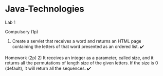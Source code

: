 # Java-Technologies

Lab 1

Compulsory (1p)
1) Create a servlet that receives a word and returns an HTML page containing the letters of that word presented as an ordered list. ✔️

Homework (2p)
2) It receives an integer as a parameter, called size, and it returns all the permutations of length size of the given letters. If the size is 0 (default), it will return all the sequences. ✔️
